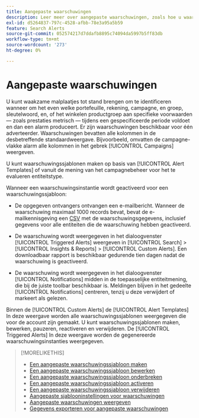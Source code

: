 ```yaml
---
title: Aangepaste waarschuwingen
description: Leer meer over aangepaste waarschuwingen, zoals hoe u waarschuwingssjablonen maakt en wanneer waarschuwingen worden geactiveerd.
exl-id: d5264837-797c-4528-afbb-78e3a95a5b59
feature: Search Alerts
source-git-commit: 052574217d7ddafb8895c74094da5997b5ff83db
workflow-type: tm+mt
source-wordcount: '273'
ht-degree: 0%

---
```


# Aangepaste waarschuwingen

U kunt waakzame malplaatjes tot stand brengen om te identificeren wanneer om het even welke portefeuille, rekening, campagne, en groep, sleutelwoord, en, of het winkelen productgroep aan specifieke voorwaarden — zoals prestaties metrisch — tijdens een gespecificeerde periode voldoet en dan een alarm produceert. Er zijn waarschuwingen beschikbaar voor één adverteerder. Waarschuwingen bevatten alle kolommen in de desbetreffende standaardweergave. Bijvoorbeeld, omvatten de campagne-vlakke alarm alle kolommen in het gebrek [!UICONTROL Campaigns] weergeven.

U kunt waarschuwingssjablonen maken op basis van [!UICONTROL Alert Templates] of vanuit de mening van het campagnebeheer voor het te evalueren entiteitstype.

Wanneer een waarschuwingsinstantie wordt geactiveerd voor een waarschuwingssjabloon:

* De opgegeven ontvangers ontvangen een e-mailbericht. Wanneer de waarschuwing maximaal 1000 records bevat, bevat de e-mailkennisgeving een [CSV](/help/search-social-commerce/glossary.md#c-d) met de waarschuwingsgegevens, inclusief gegevens voor alle entiteiten die de waarschuwing hebben geactiveerd.

* De waarschuwing wordt weergegeven in het dialoogvenster [!UICONTROL Triggered Alerts] weergeven in [!UICONTROL Search] > [!UICONTROL Insights & Reports] > [!UICONTROL Custom Alerts]. Een downloadbaar rapport is beschikbaar gedurende tien dagen nadat de waarschuwing is geactiveerd.

* De waarschuwing wordt weergegeven in het dialoogvenster [!UICONTROL Notifications] midden in de toepasselijke entiteitmening, die bij de juiste toolbar beschikbaar is. Meldingen blijven in het gedeelte [!UICONTROL Notifications] centreren, tenzij u deze verwijdert of markeert als gelezen.

Binnen de [!UICONTROL Custom Alerts] de [!UICONTROL Alert Templates] In deze weergave worden alle waarschuwingssjablonen weergegeven die voor de account zijn gemaakt. U kunt waarschuwingssjablonen maken, bewerken, pauzeren, reactiveren en verwijderen. De [!UICONTROL Triggered Alerts] In deze weergave worden de gegenereerde waarschuwingsinstanties weergegeven.

>[!MORELIKETHIS]
>
>* [Een aangepaste waarschuwingssjabloon maken](alert-template-create.md)
>* [Een aangepaste waarschuwingssjabloon bewerken](alert-template-edit.md)
>* [Een aangepaste waarschuwingssjabloon onderbreken](alert-template-pause.md)
>* [Een aangepaste waarschuwingssjabloon activeren](alert-template-activate.md)
>* [Een aangepaste waarschuwingssjabloon verwijderen](alert-template-delete.md)
>* [Aangepaste sjablooninstellingen voor waarschuwingen](alert-template-settings.md)
>* [Aangepaste waarschuwingen weergeven](alert-view.md)
>* [Gegevens exporteren voor aangepaste waarschuwingen](alert-export-data.md)
